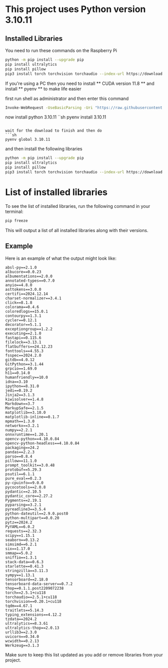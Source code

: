 # This project uses Python version 3.10.11

## Installed Libraries
You need to run these commands on the Raspberry Pi
```sh
python -m pip install --upgrade pip
pip install ultralytics
pip install pillow
pip3 install torch torchvision torchaudio --index-url https://download.pytorch.org/whl/cpu
```
If you're using a PC then you need to install ** CUDA version 11.8 ** and install ** pyenv ** to make life easier

first run shell as administrator and then enter this command

```sh
Invoke-WebRequest -UseBasicParsing -Uri "https://raw.githubusercontent.com/pyenv-win/pyenv-win/master/pyenv-win/install-pyenv-win.ps1" -OutFile "./install-pyenv-win.ps1"; &"./install-pyenv-win.ps1"
```

now install python 3.10.11
``sh
pyenv install 3.10.11
```

wait for the download to finish and then do
```sh
pyenv global 3.10.11
```

and then install the following libraries

```sh
python -m pip install --upgrade pip
pip install ultralytics
pip install pillow
pip3 install torch torchvision torchaudio --index-url https://download.pytorch.org/whl/cu118
```

# List of installed libraries
To see the list of installed libraries, run the following command in your terminal:

```sh
pip freeze
```

This will output a list of all installed libraries along with their versions.

## Example

Here is an example of what the output might look like:

```
absl-py==2.1.0
albucore==0.0.23
albumentations==2.0.0
annotated-types==0.7.0
anyio==4.8.0
asttokens==3.0.0
certifi==2024.12.14
charset-normalizer==3.4.1
click==8.1.8
colorama==0.4.6
coloredlogs==15.0.1
contourpy==1.3.1
cycler==0.12.1
decorator==5.1.1
exceptiongroup==1.2.2
executing==2.1.0
fastapi==0.115.6
filelock==3.13.1
flatbuffers==24.12.23
fonttools==4.55.3
fsspec==2024.2.0
gitdb==4.0.12
GitPython==3.1.44
grpcio==1.69.0
h11==0.14.0
humanfriendly==10.0
idna==3.10
ipython==8.31.0
jedi==0.19.2
Jinja2==3.1.3
kiwisolver==1.4.8
Markdown==3.7
MarkupSafe==2.1.5
matplotlib==3.10.0
matplotlib-inline==0.1.7
mpmath==1.3.0
networkx==3.2.1
numpy==2.2.1
onnxruntime==1.20.1
opencv-python==4.10.0.84
opencv-python-headless==4.10.0.84
packaging==24.2
pandas==2.2.3
parso==0.8.4
pillow==11.1.0
prompt_toolkit==3.0.48
protobuf==5.29.3
psutil==6.1.1
pure_eval==0.2.3
py-cpuinfo==9.0.0
pycocotools==2.0.8
pydantic==2.10.5
pydantic_core==2.27.2
Pygments==2.19.1
pyparsing==3.2.1
pyreadline3==3.5.4
python-dateutil==2.9.0.post0
python-multipart==0.0.20
pytz==2024.2
PyYAML==6.0.2
requests==2.32.3
scipy==1.15.1
seaborn==0.13.2
simsimd==6.2.1
six==1.17.0
smmap==5.0.2
sniffio==1.3.1
stack-data==0.6.3
starlette==0.41.3
stringzilla==3.11.3
sympy==1.13.1
tensorboard==2.18.0
tensorboard-data-server==0.7.2
thop==0.1.1.post2209072238
torch==2.5.1+cu118
torchaudio==2.5.1+cu118
torchvision==0.20.1+cu118
tqdm==4.67.1
traitlets==5.14.3
typing_extensions==4.12.2
tzdata==2024.2
ultralytics==8.3.61
ultralytics-thop==2.0.13
urllib3==2.3.0
uvicorn==0.34.0
wcwidth==0.2.13
Werkzeug==3.1.3
```

Make sure to keep this list updated as you add or remove libraries from your project.